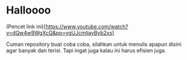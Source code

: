 # Halloooo

(Pencet link ini)[https://www.youtube.com/watch?v=dQw4w9WgXcQ&pp=ygUJcmljayByb2xs]

Cuman repository buat coba coba, silahkan untuk menulis apapun disini agar banyak dan terisi. Tapi ingat juga kalau ini harus efisien juga.